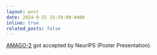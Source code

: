 ```yaml
---
layout: post
date: 2024-9-25 15:59:00-0400
inline: true
related_posts: false
---
```


[AMAGO-2](https://openreview.net/pdf?id=OSHaRf4TVU) got accepted by NeurIPS (Poster Presentation). 
